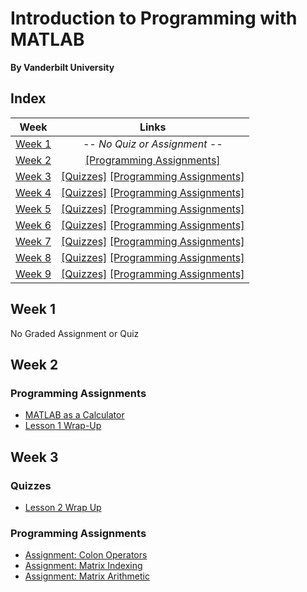 # Introduction to Programming with MATLAB
__By Vanderbilt University__

## Index
| Week | Links | 
|:----:|:-----:|
| [Week 1](#week-1) | _-- No Quiz or Assignment --_|
| [Week 2](#week-2) | [[Programming Assignments]](#programming-assignments) |
| [Week 3](#week-3) | [[Quizzes]](#quizzes-2)    [[Programming Assignments]](#programming-assignments-2) |
| [Week 4](#week-4) | [[Quizzes]](#quizzes-3)    [[Programming Assignments]](#programming-assignments-3) |
| [Week 5](#week-5) | [[Quizzes]](#quizzes-4)    [[Programming Assignments]](#programming-assignments-4) |
| [Week 6](#week-6) | [[Quizzes]](#quizzes-5)    [[Programming Assignments]](#programming-assignments-5) |
| [Week 7](#week-7) | [[Quizzes]](#quizzes-6)    [[Programming Assignments]](#programming-assignments-6) |
| [Week 8](#week-8) | [[Quizzes]](#quizzes-7)    [[Programming Assignments]](#programming-assignments-7) |
| [Week 9](#week-9) | [[Quizzes]](#quizzes-8)    [[Programming Assignments]](#programming-assignments-8) |


## Week 1
No Graded Assignment or Quiz

## Week 2
### Programming Assignments
- [MATLAB as a Calculator](week-2/program1.m)
- [Lesson 1 Wrap-Up](week-2/lesson_1_wrap_up.m)

## Week 3
### Quizzes
- [Lesson 2 Wrap Up](week-3/lesson-2-wrap-up.md)

### Programming Assignments
- [Assignment: Colon Operators](week-3/colon_operators.m)
- [Assignment: Matrix Indexing](week-3/matrix_indexing.m)
- [Assignment: Matrix Arithmetic](week-3/matrix_arithmetic.m)
